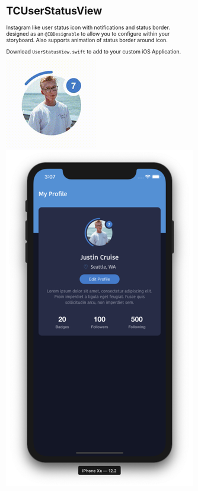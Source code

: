 # TCUserStatusView
 Instagram like user status icon with notifications and status border. designed as an `@IBDesignable` to allow you to configure within your storyboard. Also supports animation of status border around icon.

 Download `UserStatusView.swift` to add to your custom iOS Application.

![UserStatusView Gif](/USV.gif)
![UserStatusView ScreenShot](/USVScreenShot.png)
